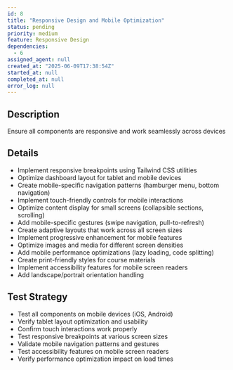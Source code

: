 ```yaml
---
id: 8
title: "Responsive Design and Mobile Optimization"
status: pending
priority: medium
feature: Responsive Design
dependencies:
  - 6
assigned_agent: null
created_at: "2025-06-09T17:38:54Z"
started_at: null
completed_at: null
error_log: null
---
```


## Description

Ensure all components are responsive and work seamlessly across devices

## Details

- Implement responsive breakpoints using Tailwind CSS utilities
- Optimize dashboard layout for tablet and mobile devices
- Create mobile-specific navigation patterns (hamburger menu, bottom navigation)
- Implement touch-friendly controls for mobile interactions
- Optimize content display for small screens (collapsible sections, scrolling)
- Add mobile-specific gestures (swipe navigation, pull-to-refresh)
- Create adaptive layouts that work across all screen sizes
- Implement progressive enhancement for mobile features
- Optimize images and media for different screen densities
- Add mobile performance optimizations (lazy loading, code splitting)
- Create print-friendly styles for course materials
- Implement accessibility features for mobile screen readers
- Add landscape/portrait orientation handling

## Test Strategy

- Test all components on mobile devices (iOS, Android)
- Verify tablet layout optimization and usability
- Confirm touch interactions work properly
- Test responsive breakpoints at various screen sizes
- Validate mobile navigation patterns and gestures
- Test accessibility features on mobile screen readers
- Verify performance optimization impact on load times
